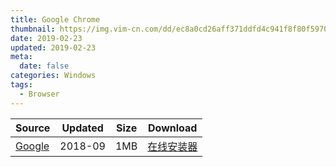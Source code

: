 ```yaml
---
title: Google Chrome
thumbnail: https://img.vim-cn.com/dd/ec8a0cd26aff371ddfd4c941f8f80f5970d40c.png
date: 2019-02-23
updated: 2019-02-23
meta:
  date: false
categories: Windows
tags:
  - Browser
---
```



| Source | Updated | Size | Download |
| ------ | ------- | -------- | -------- |
| <div class="safe google">[Google](https://www.google.cn/chrome/index.html)</div> | 2018-09 | 1MB | [在线安装器](https://img.vim-cn.com/1e/6e38925febe4bfc7c189feb2dcf1b6c080bf02.zip) |
